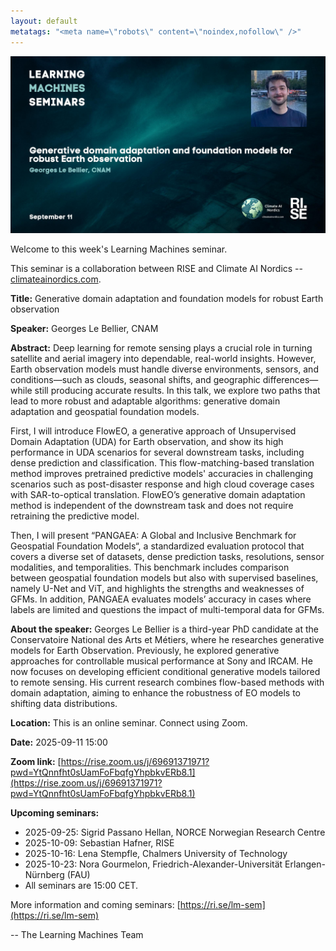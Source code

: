 ```yaml
---
layout: default
metatags: "<meta name=\"robots\" content=\"noindex,nofollow\" />"
---
```

<img src="/lm/2025-09-11-youtube-thumbnail-georges-le-bellier.jpg" />
 
Welcome to this week's Learning Machines seminar.

This seminar is a collaboration between RISE and Climate AI Nordics -- [climateainordics.com](https://climateainordics.com/).

**Title:** Generative domain adaptation and foundation models for robust Earth observation

**Speaker:** Georges Le Bellier, CNAM

**Abstract:** Deep learning for remote sensing plays a crucial role in turning satellite and aerial imagery into dependable, real-world insights. However, Earth observation models must handle diverse environments, sensors, and conditions—such as clouds, seasonal shifts, and geographic differences—while still producing accurate results. In this talk, we explore two paths that lead to more robust and adaptable algorithms: generative domain adaptation and geospatial foundation models.

First, I will introduce FlowEO, a generative approach of Unsupervised Domain Adaptation (UDA) for Earth observation, and show its high performance in UDA scenarios for several downstream tasks, including dense prediction and classification. This flow-matching-based translation method improves pretrained predictive models&#x27; accuracies in challenging scenarios such as post-disaster response and high cloud coverage cases with SAR-to-optical translation. FlowEO’s generative domain adaptation method is independent of the downstream task and does not require retraining the predictive model.

Then, I will present “PANGAEA: A Global and Inclusive Benchmark for Geospatial Foundation Models“, a standardized evaluation protocol that covers a diverse set of datasets, dense prediction tasks, resolutions, sensor modalities, and temporalities. This benchmark includes comparison between geospatial foundation models but also with supervised baselines, namely U-Net and ViT, and highlights the strengths and weaknesses of GFMs. In addition, PANGAEA evaluates models’ accuracy in cases where labels are limited and questions the impact of multi-temporal data for GFMs.

**About the speaker:** Georges Le Bellier is a third-year PhD candidate at the Conservatoire National des Arts et Métiers, where he researches generative models for Earth Observation. Previously, he explored generative approaches for controllable musical performance at Sony and IRCAM. He now focuses on developing efficient conditional generative models tailored to remote sensing. His current research combines flow-based methods with domain adaptation, aiming to enhance the robustness of EO models to shifting data distributions.

**Location:** This is an online seminar. Connect using Zoom.

**Date:** 2025-09-11 15:00

**Zoom link:** [https://rise.zoom.us/j/69691371971?pwd=YtQnnfht0sUamFoFbqfgYhpbkvERb8.1](https://rise.zoom.us/j/69691371971?pwd=YtQnnfht0sUamFoFbqfgYhpbkvERb8.1)

**Upcoming seminars:**

* 2025-09-25: Sigrid Passano Hellan, NORCE Norwegian Research Centre
* 2025-10-09: Sebastian Hafner, RISE
* 2025-10-16: Lena Stempfle, Chalmers University of Technology
* 2025-10-23: Nora Gourmelon, Friedrich-Alexander-Universität Erlangen-Nürnberg (FAU)
* All seminars are 15:00 CET.

More information and coming seminars: [https://ri.se/lm-sem](https://ri.se/lm-sem)

-- The Learning Machines Team


